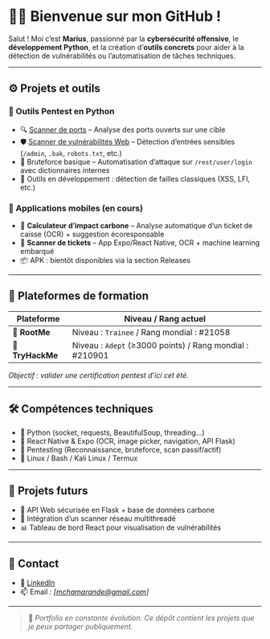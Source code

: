# 🕵️‍♂️ Bienvenue sur mon GitHub !

Salut ! Moi c’est **Marius**, passionné par la **cybersécurité offensive**, le **développement Python**, et la création d’**outils concrets** pour aider à la détection de vulnérabilités ou l’automatisation de tâches techniques.

---

## ⚙️ Projets et outils

### 🔧 Outils Pentest en Python
- 🔍 [Scanner de ports](https://github.com/Marius-afk-web/git-pentest/blob/main/scanner) – Analyse des ports ouverts sur une cible
- 🛡️ [Scanner de vulnérabilités Web](https://github.com/Marius-afk-web/git-pentest/blob/main/vulnerabilite) – Détection d’entrées sensibles (`/admin`, `.bak`, `robots.txt`, etc.)
- 🔐 Bruteforce basique – Automatisation d’attaque sur `/rest/user/login` avec dictionnaires internes
- 🧪 Outils en développement : détection de failles classiques (XSS, LFI, etc.)

### 📱 Applications mobiles (en cours)
- 🌿 **Calculateur d’impact carbone** – Analyse automatique d’un ticket de caisse (OCR) + suggestion écoresponsable
- 🧾 **Scanner de tickets** – App Expo/React Native, OCR + machine learning embarqué
- 📦 APK : bientôt disponibles via la section Releases

---

## 🧠 Plateformes de formation

| Plateforme      | Niveau / Rang actuel           |
|------------------|-------------------------------|
| 🧠 **RootMe**     | Niveau : `Trainee` / Rang mondial : #21058 | 
| 🧠 **TryHackMe**  | Niveau : `Adept` (≥3000 points) / Rang mondial : #210901 |

*Objectif : valider une certification pentest d'ici cet été.*

---

## 🛠️ Compétences techniques

- 🐍 Python (socket, requests, BeautifulSoup, threading...)
- 📱 React Native & Expo (OCR, image picker, navigation, API Flask)
- 🔐 Pentesting (Reconnaissance, bruteforce, scan passif/actif)
- 🐧 Linux / Bash / Kali Linux / Termux

---

## 🚧 Projets futurs

- 🔄 API Web sécurisée en Flask + base de données carbone
- 📡 Intégration d’un scanner réseau multithreadé
- 📊 Tableau de bord React pour visualisation de vulnérabilités

---

## 🤝 Contact

- 💼 [LinkedIn](https://www.linkedin.com/in/marius-chamarande-9b0534150)
- 📫 Email : *[mchamarande@gmail.com]*

---

> 🧪 *Portfolio en constante évolution. Ce dépôt contient les projets que je peux partager publiquement.*
